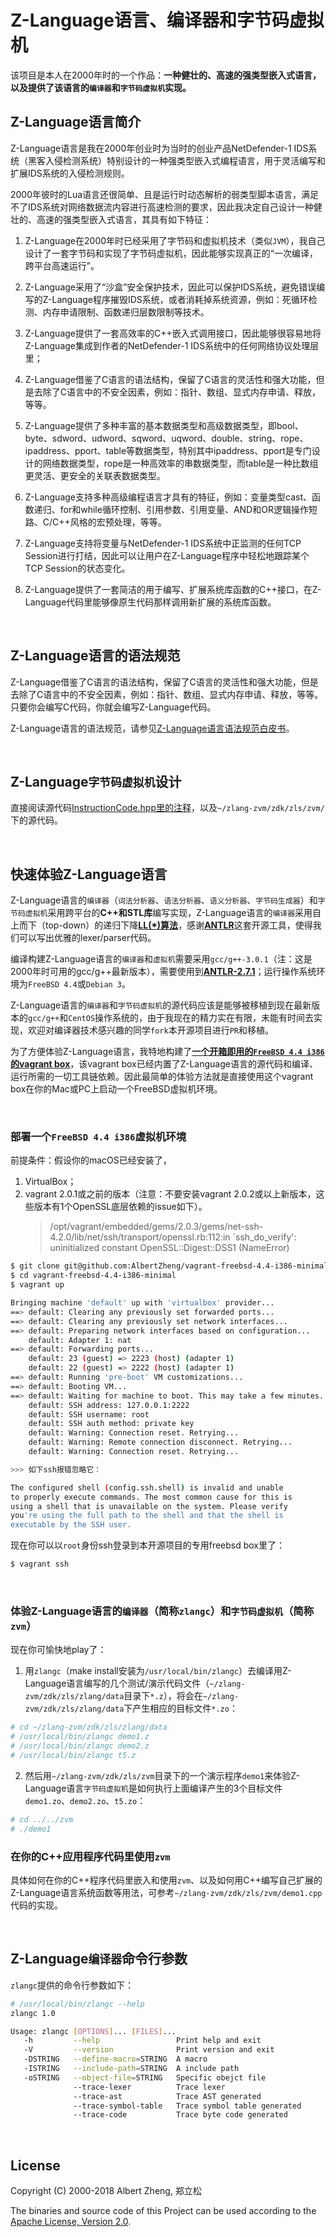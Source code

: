 # Z-Language语言、编译器和字节码虚拟机

该项目是本人在2000年时的一个作品：**一种健壮的、高速的强类型嵌入式语言，以及提供了该语言的`编译器`和`字节码虚拟机`实现。**

## Z-Language语言简介

Z-Language语言是我在2000年创业时为当时的创业产品NetDefender-1 IDS系统（黑客入侵检测系统）特别设计的一种强类型嵌入式编程语言，用于灵活编写和扩展IDS系统的入侵检测规则。

2000年彼时的Lua语言还很简单、且是运行时动态解析的弱类型脚本语言，满足不了IDS系统对网络数据流内容进行高速检测的要求，因此我决定自己设计一种健壮的、高速的强类型嵌入式语言，其具有如下特征：

1. Z-Language在2000年时已经采用了字节码和虚拟机技术（类似`JVM`），我自己设计了一套字节码和实现了字节码虚拟机，因此能够实现真正的“一次编译，跨平台高速运行”。

2. Z-Language采用了“沙盒”安全保护技术，因此可以保护IDS系统，避免错误编写的Z-Language程序摧毁IDS系统，或者消耗掉系统资源，例如：死循环检测、内存申请限制、函数递归层数限制等技术。

3. Z-Language提供了一套高效率的C++嵌入式调用接口，因此能够很容易地将Z-Language集成到作者的NetDefender-1 IDS系统中的任何网络协议处理层里；

4. Z-Language借鉴了C语言的语法结构，保留了C语言的灵活性和强大功能，但是去除了C语言中的不安全因素，例如：指针、数组、显式内存申请、释放，等等。

5. Z-Language提供了多种丰富的基本数据类型和高级数据类型，即bool、byte、sdword、udword、sqword、uqword、double、string、rope、ipaddress、pport、table等数据类型，特别其中ipaddress、pport是专门设计的网络数据类型，rope是一种高效率的串数据类型，而table是一种比数组更灵活、更安全的关联表数据类型。

6. Z-Language支持多种高级编程语言才具有的特征，例如：变量类型cast、函数递归、for和while循环控制、引用参数、引用变量、AND和OR逻辑操作短路、C/C++风格的宏预处理，等等。

7. Z-Language支持将变量与NetDefender-1 IDS系统中正监测的任何TCP Session进行打结，因此可以让用户在Z-Language程序中轻松地跟踪某个TCP Session的状态变化。

8. Z-Language提供了一套简洁的用于编写、扩展系统库函数的C++接口，在Z-Language代码里能够像原生代码那样调用新扩展的系统库函数。

<br>

## Z-Language语言的语法规范

Z-Language借鉴了C语言的语法结构，保留了C语言的灵活性和强大功能，但是去除了C语言中的不安全因素，例如：指针、数组、显式内存申请、释放，等等。只要你会编写C代码，你就会编写Z-Language代码。

Z-Language语言的语法规范，请参见[Z-Language语言语法规范白皮书](/doc/Z-Language语言语法规范白皮书.pdf)。

<br>

## Z-Language`字节码虚拟机`设计

直接阅读源代码[InstructionCode.hpp里的注释](https://github.com/AlbertZheng/zlang-zvm/blob/master/zdk/zls/zvm/InstructionCode.hpp)，以及`~/zlang-zvm/zdk/zls/zvm/`下的源代码。

<br>

## 快速体验Z-Language语言

Z-Language语言的`编译器`（`词法分析器`、`语法分析器`、`语义分析器`、`字节码生成器`）和`字节码虚拟机`采用跨平台的**C++**和**STL库**编写实现，Z-Language语言的`编译器`采用自上而下（top-down）的递归下降[**LL(*)算法**](https://en.wikipedia.org/wiki/LL_parser)，感谢[**ANTLR**](http://www.antlr.org/)这套开源工具，使得我们可以写出优雅的lexer/parser代码。

编译构建Z-Language语言的`编译器`和`虚拟机`需要采用`gcc/g++-3.0.1`（注：这是2000年时可用的gcc/g++最新版本），需要使用到[**ANTLR-2.7.1**](http://www.antlr2.org)；运行操作系统环境为`FreeBSD 4.4`或`Debian 3`。

Z-Language语言的`编译器`和`字节码虚拟机`的源代码应该是能够被移植到现在最新版本的`gcc/g++`和`CentOS`操作系统的，由于我现在的精力实在有限，未能有时间去实现，欢迎对编译器技术感兴趣的同学`fork`本开源项目进行`PR`和移植。

为了方便体验Z-Language语言，我特地构建了[**一个开箱即用的`FreeBSD 4.4 i386`的vagrant box**](https://github.com/AlbertZheng/vagrant-freebsd-4.4-i386-minimal)，该vagrant box已经内置了Z-Language语言的源代码和编译、运行所需的一切工具链依赖。因此最简单的体验方法就是直接使用这个vagrant box在你的Mac或PC上启动一个FreeBSD虚拟机环境。

<br>

### 部署一个`FreeBSD 4.4 i386`虚拟机环境

前提条件：假设你的macOS已经安装了，
1. VirtualBox；
2. vagrant 2.0.1或之前的版本（注意：不要安装vagrant 2.0.2或以上新版本，这些版本有1个OpenSSL底层依赖的issue如下）。
    > /opt/vagrant/embedded/gems/2.0.3/gems/net-ssh-4.2.0/lib/net/ssh/transport/openssl.rb:112:in `ssh_do_verify':
    > uninitialized constant OpenSSL::Digest::DSS1 (NameError)

```bash
$ git clone git@github.com:AlbertZheng/vagrant-freebsd-4.4-i386-minimal.git
$ cd vagrant-freebsd-4.4-i386-minimal
$ vagrant up

Bringing machine 'default' up with 'virtualbox' provider...
==> default: Clearing any previously set forwarded ports...
==> default: Clearing any previously set network interfaces...
==> default: Preparing network interfaces based on configuration...
    default: Adapter 1: nat
==> default: Forwarding ports...
    default: 23 (guest) => 2223 (host) (adapter 1)
    default: 22 (guest) => 2222 (host) (adapter 1)
==> default: Running 'pre-boot' VM customizations...
==> default: Booting VM...
==> default: Waiting for machine to boot. This may take a few minutes...
    default: SSH address: 127.0.0.1:2222
    default: SSH username: root
    default: SSH auth method: private key
    default: Warning: Connection reset. Retrying...
    default: Warning: Remote connection disconnect. Retrying...
    default: Warning: Connection reset. Retrying...

>>> 如下ssh报错忽略它：

The configured shell (config.ssh.shell) is invalid and unable
to properly execute commands. The most common cause for this is
using a shell that is unavailable on the system. Please verify
you're using the full path to the shell and that the shell is
executable by the SSH user.
```

现在你可以以`root`身份ssh登录到本开源项目的专用freebsd box里了：
```bash
$ vagrant ssh
```

<br>

### 体验Z-Language语言的`编译器`（简称`zlangc`）和`字节码虚拟机`（简称`zvm`）

现在你可愉快地play了：

1. 用`zlangc`（make install安装为`/usr/local/bin/zlangc`）去编译用Z-Language语言编写的几个测试/演示代码文件（`~/zlang-zvm/zdk/zls/zlang/data`目录下`*.z`），将会在`~/zlang-zvm/zdk/zls/zlang/data`下产生相应的目标文件`*.zo`：

```bash
# cd ~/zlang-zvm/zdk/zls/zlang/data
# /usr/local/bin/zlangc demo1.z
# /usr/local/bin/zlangc demo2.z
# /usr/local/bin/zlangc t5.z
```

2. 然后用`~/zlang-zvm/zdk/zls/zvm`目录下的一个演示程序`demo1`来体验Z-Language语言`字节码虚拟机`是如何执行上面编译产生的3个目标文件`demo1.zo`、`demo2.zo`、`t5.zo`：
```bash
# cd ../../zvm
# ./demo1
```

### 在你的C++应用程序代码里使用`zvm`

具体如何在你的C++程序代码里嵌入和使用`zvm`、以及如何用C++编写自己扩展的Z-Language语言系统函数等用法，可参考`~/zlang-zvm/zdk/zls/zvm/demo1.cpp`代码的实现。

<br>

## Z-Language`编译器`命令行参数

`zlangc`提供的命令行参数如下：
```bash
# /usr/local/bin/zlangc --help
zlangc 1.0

Usage: zlangc [OPTIONS]... [FILES]...
   -h         --help                 Print help and exit
   -V         --version              Print version and exit
   -DSTRING   --define-macro=STRING  A macro
   -ISTRING   --include-path=STRING  A include path
   -oSTRING   --object-file=STRING   Specific obejct file
              --trace-lexer          Trace lexer
              --trace-ast            Trace AST generated
              --trace-symbol-table   Trace symbol table generated
              --trace-code           Trace byte code generated
```

<br>

## License

Copyright (C) 2000-2018 Albert Zheng, 郑立松

The binaries and source code of this Project can be used according to the [Apache License, Version 2.0](http://www.apache.org/licenses/LICENSE-2.0.html).
